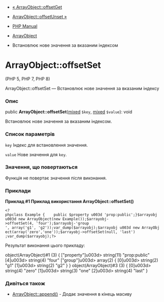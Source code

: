 - [« ArrayObject::offsetGet](arrayobject.offsetget.md)
- [ArrayObject::offsetUnset »](arrayobject.offsetunset.md)

- [PHP Manual](index.md)
- [ArrayObject](class.arrayobject.md)
- Встановлює нове значення за вказаним індексом

# ArrayObject::offsetSet

(PHP 5, PHP 7, PHP 8)

ArrayObject::offsetSet — Встановлює нове значення за вказаним
індексу

### Опис

public
**ArrayObject::offsetSet**([mixed](language.types.declarations.md#language.types.declarations.mixed)
`$key`,
[mixed](language.types.declarations.md#language.types.declarations.mixed)
`$value`): void

Встановлює нове значення за вказаним індексом.

### Список параметрів

`key`
Індекс для встановлення значення.

`value`
Нове значення для `key`.

### Значення, що повертаються

Функція не повертає значення після виконання.

### Приклади

**Приклад #1 Приклад використання **ArrayObject::offsetSet()****

` <?phpclass Example {    public $property u003d 'prop:public';}$arrayobj u003d new ArrayObject(new Example());$arrayobj->offsetSet(4, 'four');$arrayobj-'group ', array('g1', 'g2'));var_dump($arrayobj);$arrayobj u003d new ArrayObject(array('zero','one'));$arrayobj->offsetSet(null, 'last') ;var_dump($arrayobj);?> `

Результат виконання цього прикладу:

object(ArrayObject)#1 (3) {
["property"]u003d>
string(11) "prop:public"
[4]u003d>
string(4) "four"
["group"]u003d>
array(2) {
[0]u003d>
string(2) "g1"
[1]u003d>
string(2) "g2"
}
}
object(ArrayObject)#3 (3) {
[0]u003d>
string(4) "zero"
[1]u003d>
string(3) "one"
[2]u003d>
string(4) "last"
}

### Дивіться також

- [ArrayObject::append()](arrayobject.append.md) - Додає
значення в кінець масиву
